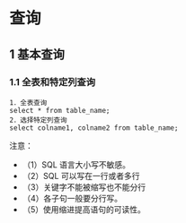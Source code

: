 # 查询

## 1 基本查询

### 1.1 全表和特定列查询
```
1．全表查询
select * from table_name;
2．选择特定列查询
select colname1, colname2 from table_name;
```

注意：
* （1）SQL 语言大小写不敏感。 
* （2）SQL 可以写在一行或者多行
* （3）关键字不能被缩写也不能分行
* （4）各子句一般要分行写。
* （5）使用缩进提高语句的可读性。


